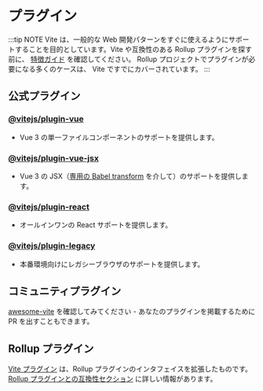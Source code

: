 # プラグイン

:::tip NOTE
Vite は、一般的な Web 開発パターンをすぐに使えるようにサポートすることを目的としています。Vite や互換性のある Rollup プラグインを探す前に、 [特徴ガイド](../guide/features.md) を確認してください。 Rollup プロジェクトでプラグインが必要になる多くのケースは、 Vite ですでにカバーされています。
:::

## 公式プラグイン

### [@vitejs/plugin-vue](https://github.com/vitejs/vite/tree/main/packages/plugin-vue)

- Vue 3 の単一ファイルコンポーネントのサポートを提供します。

### [@vitejs/plugin-vue-jsx](https://github.com/vitejs/vite/tree/main/packages/plugin-vue-jsx)

- Vue 3 の JSX（[専用の Babel transform](https://github.com/vuejs/jsx-next) を介して）のサポートを提供します。

### [@vitejs/plugin-react](https://github.com/vitejs/vite/tree/main/packages/plugin-react)

- オールインワンの React サポートを提供します。

### [@vitejs/plugin-legacy](https://github.com/vitejs/vite/tree/main/packages/plugin-legacy)

- 本番環境向けにレガシーブラウザのサポートを提供します。

## コミュニティプラグイン

[awesome-vite](https://github.com/vitejs/awesome-vite#plugins) を確認してみてください - あなたのプラグインを掲載するために PR を出すこともできます。

## Rollup プラグイン

[Vite プラグイン](../guide/api-plugin) は、Rollup プラグインのインタフェイスを拡張したものです。 [Rollup プラグインとの互換性セクション](../guide/api-plugin#rollup-plugin-compatibility) に詳しい情報があります。
